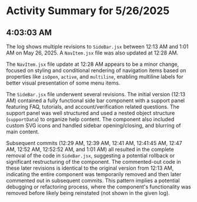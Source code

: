 # Activity Summary for 5/26/2025

## 4:03:03 AM
The log shows multiple revisions to `SideBar.jsx` between 12:13 AM and 1:01 AM on May 26, 2025.  A `NavItem.jsx` file was also updated at 12:28 AM.

The `NavItem.jsx` file update at 12:28 AM appears to be a minor change, focused on styling and conditional rendering of navigation items based on properties like `isOpen`, `active`, and `multiline`, enabling multiline labels for better visual presentation of some menu items.


The `SideBar.jsx` file underwent several revisions.  The initial version (12:13 AM) contained a fully functional side bar component with a support panel featuring FAQ, tutorials, and account/verification related questions.  The support panel was well structured and used a nested object structure (`supportData`) to organize help content.  The component also included custom SVG icons and handled sidebar opening/closing, and blurring of main content.

Subsequent commits (12:29 AM, 12:39 AM, 12:41 AM, 12:41:45 AM, 12:47 AM, 12:52 AM, 12:52:52 AM, and 1:01 AM)  all resulted in the complete removal of the code in `SideBar.jsx`, suggesting a potential rollback or significant restructuring of the component.  The commented-out code in these later revisions is identical to the original version from 12:13 AM, indicating the entire component was temporarily removed and then later commented out in subsequent commits.  This pattern implies a potential debugging or refactoring process, where the component's functionality was removed before likely being reinstated (not shown in the given log).
